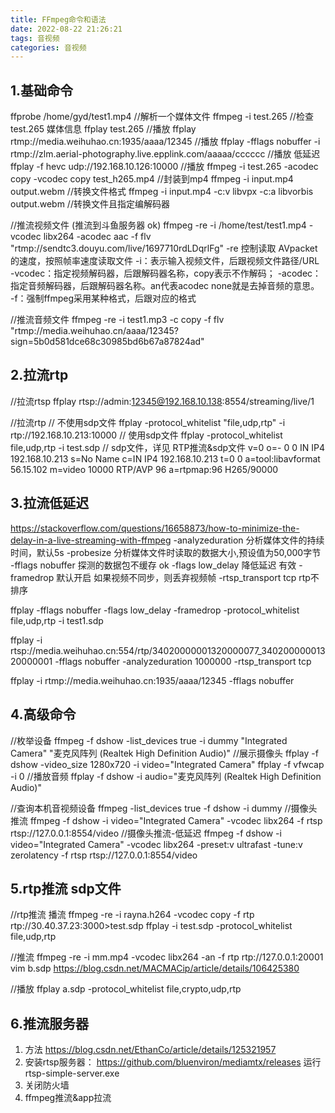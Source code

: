 ```yaml
---
title: FFmpeg命令和语法
date: 2022-08-22 21:26:21
tags: 音视频
categories: 音视频
---
```


## 1.基础命令
ffprobe /home/gyd/test1.mp4 //解析一个媒体文件
ffmpeg -i test.265 //检查 test.265 媒体信息 
ffplay test.265 //播放
ffplay rtmp://media.weihuhao.cn:1935/aaaa/12345 //播放
ffplay -fflags nobuffer -i rtmp://zlm.aerial-photography.live.epplink.com/aaaaa/cccccc //播放 低延迟
ffplay -f hevc udp://192.168.10.126:10000 //播放 
ffmpeg -i test.265 -acodec copy -vcodec copy test_h265.mp4 //封装到mp4
ffmpeg -i input.mp4 output.webm //转换文件格式
ffmpeg -i input.mp4 -c:v libvpx -c:a libvorbis output.webm //转换文件且指定编解码器

//推流视频文件 (推流到斗鱼服务器 ok)
ffmpeg -re -i /home/test/test1.mp4 -vcodec libx264 -acodec aac -f flv "rtmp://sendtc3.douyu.com/live/1697710rdLDqrlFg"
  -re 控制读取 AVpacket 的速度，按照帧率速度读取文件
  -i：表示输入视频文件，后跟视频文件路径/URL
  -vcodec：指定视频解码器，后跟解码器名称，copy表示不作解码；
  -acodec：指定音频解码器，后跟解码器名称。an代表acodec none就是去掉音频的意思。
  -f：强制ffmpeg采用某种格式，后跟对应的格式

//推流音频文件
ffmpeg -re -i test1.mp3 -c copy -f flv "rtmp://media.weihuhao.cn/aaaa/12345?sign=5b0d581dce68c30985bd6b67a87824ad"

## 2.拉流rtp
//拉流rtsp
ffplay rtsp://admin:12345@192.168.10.138:8554/streaming/live/1

//拉流rtp
//  不使用sdp文件
ffplay -protocol_whitelist "file,udp,rtp" -i rtp://192.168.10.213:10000
//  使用sdp文件
ffplay -protocol_whitelist file,udp,rtp -i test.sdp
//  sdp文件，详见 RTP推流&sdp文件
v=0
o=- 0 0 IN IP4 192.168.10.213
s=No Name
c=IN IP4 192.168.10.213
t=0 0
a=tool:libavformat 56.15.102
m=video 10000 RTP/AVP 96
a=rtpmap:96 H265/90000

## 3.拉流低延迟
https://stackoverflow.com/questions/16658873/how-to-minimize-the-delay-in-a-live-streaming-with-ffmpeg
-analyzeduration 分析媒体文件的持续时间，默认5s
-probesize 分析媒体文件时读取的数据大小,预设值为50,000字节
-fflags nobuffer 探测的数据包不缓存 ok
-flags low_delay  降低延迟 有效
-framedrop 默认开启 如果视频不同步，则丢弃视频帧
-rtsp_transport tcp rtp不排序

ffplay -fflags nobuffer -flags low_delay -framedrop -protocol_whitelist file,udp,rtp -i test1.sdp

ffplay -i rtsp://media.weihuhao.cn:554/rtp/34020000001320000077_34020000001320000001 -fflags nobuffer -analyzeduration 1000000 -rtsp_transport tcp

ffplay -i rtmp://media.weihuhao.cn:1935/aaaa/12345 -fflags nobuffer 

## 4.高级命令
//枚举设备
ffmpeg -f dshow -list_devices true -i dummy
  "Integrated Camera"
  "麦克风阵列 (Realtek High Definition Audio)"
//展示摄像头
ffplay -f dshow -video_size 1280x720 -i video="Integrated Camera"
ffplay -f vfwcap -i 0
//播放音频
ffplay -f dshow -i audio="麦克风阵列 (Realtek High Definition Audio)"

//查询本机音视频设备
ffmpeg -list_devices true -f dshow -i dummy
//摄像头推流
ffmpeg -f dshow -i video="Integrated Camera" -vcodec libx264 -f rtsp rtsp://127.0.0.1:8554/video
//摄像头推流-低延迟
ffmpeg -f dshow -i video="Integrated Camera" -vcodec libx264 -preset:v ultrafast -tune:v zerolatency -f rtsp rtsp://127.0.0.1:8554/video

## 5.rtp推流 sdp文件
//rtp推流 播流
ffmpeg -re -i rayna.h264 -vcodec copy -f rtp rtp://30.40.37.23:3000>test.sdp
ffplay -i test.sdp -protocol_whitelist file,udp,rtp

//推流
ffmpeg -re -i mm.mp4 -vcodec libx264 -an -f rtp rtp://127.0.0.1:20001
vim b.sdp
https://blog.csdn.net/MACMACip/article/details/106425380

//播放
ffplay a.sdp -protocol_whitelist file,crypto,udp,rtp

## 6.推流服务器
1. 方法
https://blog.csdn.net/EthanCo/article/details/125321957
2. 安装rtsp服务器：
https://github.com/bluenviron/mediamtx/releases
运行rtsp-simple-server.exe
3. 关闭防火墙
4. ffmpeg推流&app拉流